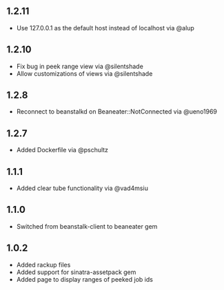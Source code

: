 1.2.11
-----------

- Use 127.0.0.1 as the default host instead of localhost via @alup

1.2.10
-----------

- Fix bug in peek range view via @silentshade
- Allow customizations of views via @silentshade

1.2.8
-----------

- Reconnect to beanstalkd on Beaneater::NotConnected via @ueno1969

1.2.7
-----------

- Added Dockerfile via @pschultz

1.1.1
-----------

- Added clear tube functionality via @vad4msiu


1.1.0
-----------

- Switched from beanstalk-client to beaneater gem


1.0.2
-----------

- Added rackup files
- Added support for sinatra-assetpack gem
- Added page to display ranges of peeked job ids
